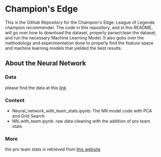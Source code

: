 # Champion's Edge

This is the Github Repository for the Champion's Edge: League of Legends champion recommender. The code in this repository, and in this README, will go over how to download the dataset, properly parse/clean the dataset, and run the necessary Machine Learning Model. It also goes over the methodology and experimentation done to properly find the feature space and machine learning models that yielded the best results.


## About the Neural Network
### Data
please find the data at this [link](https://drive.google.com/drive/folders/1Ij_Buv6AfiZy4I-FyhEtw-qHNt8dcdPu)
### Content
- Neural_network_with_team_stats.ipynb: The NN model code with PCA and Grid Search
- NN_with_team.ipynb: raw data cleaning with the addition of pro team stats
### More
the pro team stats is retrieved from [this website](https://gol.gg/teams/list/season-S8/split-ALL/tournament-ALL/)
